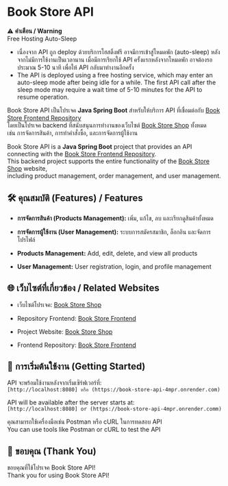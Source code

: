 # Book Store API

⚠️ **คำเตือน / Warning**  
Free Hosting Auto-Sleep  
- เนื่องจาก API ถูก deploy ด้วยบริการโฮสติ้งฟรี อาจมีการเข้าสู่โหมดพัก (auto-sleep) หลังจากไม่มีการใช้งานเป็นเวลานาน เมื่อมีการเรียกใช้ API ครั้งแรกหลังจากโหมดพัก อาจต้องรอประมาณ 5-10 นาที เพื่อให้ API กลับมาทำงานอีกครั้ง  
- The API is deployed using a free hosting service, which may enter an auto-sleep mode after being idle for a while. The first API call after the sleep mode may require a wait time of 5-10 minutes for the API to resume operation.

Book Store API เป็นโปรเจค **Java Spring Boot** สำหรับให้บริการ API ที่เชื่อมต่อกับ [Book Store Frontend Repository](https://github.com/Patiz-pao/book-store-frontend)  
โดยเป็นโปรเจค backend ที่สนับสนุนการทำงานของเว็บไซต์ [Book Store Shop](https://books-store-shop.netlify.app) ทั้งหมด  
เช่น การจัดการสินค้า, การทำคำสั่งซื้อ, และการจัดการผู้ใช้งาน  

Book Store API is a **Java Spring Boot** project that provides an API connecting with the [Book Store Frontend Repository](https://github.com/Patiz-pao/book-store-frontend).  
This backend project supports the entire functionality of the [Book Store Shop](https://books-store-shop.netlify.app) website,  
including product management, order management, and user management.

## 🛠 คุณสมบัติ (Features) / Features
- **การจัดการสินค้า (Products Management):** เพิ่ม, แก้ไข, ลบ และเรียกดูสินค้าทั้งหมด  
- **การจัดการผู้ใช้งาน (User Management):** ระบบการสมัครสมาชิก, ล็อกอิน และจัดการโปรไฟล์  

- **Products Management:** Add, edit, delete, and view all products  
- **User Management:** User registration, login, and profile management  

## 🌐 เว็บไซต์ที่เกี่ยวข้อง / Related Websites
- เว็บไซต์โปรเจค: [Book Store Shop](https://books-store-shop.netlify.app)  
- Repository Frontend: [Book Store Frontend](https://github.com/Patiz-pao/book-store-frontend)

- Project Website: [Book Store Shop](https://books-store-shop.netlify.app)  
- Frontend Repository: [Book Store Frontend](https://github.com/Patiz-pao/book-store-frontend)

## 🚀 การเริ่มต้นใช้งาน (Getting Started)
API จะพร้อมใช้งานหลังจากเริ่มเซิร์ฟเวอร์ที่:  
`[http://localhost:8080] หรือ (https://book-store-api-4mpr.onrender.com)`  

API will be available after the server starts at:  
`[http://localhost:8080] or (https://book-store-api-4mpr.onrender.comm)`

คุณสามารถใช้เครื่องมือเช่น Postman หรือ cURL ในการทดสอบ API  
You can use tools like Postman or cURL to test the API

## 🙏 ขอบคุณ (Thank You)
ขอบคุณที่ใช้โปรเจค Book Store API!  
Thank you for using Book Store API!
